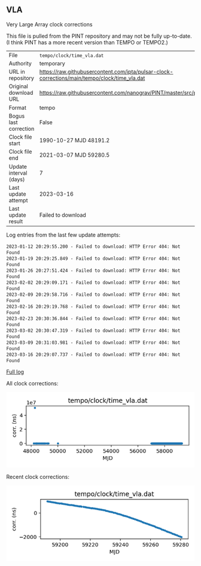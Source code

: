 
## VLA

Very Large Array clock corrections

This file is pulled from the PINT repository and may not be fully
up-to-date. (I think PINT has a more recent version than TEMPO or
TEMPO2.)

|     |     |
|:--- |:--- |
| File | `tempo/clock/time_vla.dat` |
| Authority | temporary |
| URL in repository | <https://raw.githubusercontent.com/ipta/pulsar-clock-corrections/main/tempo/clock/time_vla.dat> |
| Original download URL | <https://raw.githubusercontent.com/nanograv/PINT/master/src/pint/data/runtime/time_vla.dat> |
| Format | tempo |
| Bogus last correction | False |
| Clock file start | 1990-10-27 MJD 48191.2 |
| Clock file end | 2021-03-07 MJD 59280.5 |
| Update interval (days) | 7 |
| Last update attempt | 2023-03-16 |
| Last update result | Failed to download |

Log entries from the last few update attempts:
```
2023-01-12 20:29:55.200 - Failed to download: HTTP Error 404: Not Found
2023-01-19 20:29:25.849 - Failed to download: HTTP Error 404: Not Found
2023-01-26 20:27:51.424 - Failed to download: HTTP Error 404: Not Found
2023-02-02 20:29:09.171 - Failed to download: HTTP Error 404: Not Found
2023-02-09 20:29:58.716 - Failed to download: HTTP Error 404: Not Found
2023-02-16 20:29:19.768 - Failed to download: HTTP Error 404: Not Found
2023-02-23 20:30:36.844 - Failed to download: HTTP Error 404: Not Found
2023-03-02 20:30:47.319 - Failed to download: HTTP Error 404: Not Found
2023-03-09 20:31:03.981 - Failed to download: HTTP Error 404: Not Found
2023-03-16 20:29:07.737 - Failed to download: HTTP Error 404: Not Found
```
[Full log](https://raw.githubusercontent.com/ipta/pulsar-clock-corrections/main/log/tempo/clock/time_vla.dat.log)


All clock corrections:

![plot of all clock corrections](time_vla.dat.png "All corrections")

Recent clock corrections:

![plot of recent clock corrections](time_vla.dat.short.png "Recent corrections")

